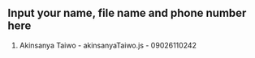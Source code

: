 ## Input your name, file name and phone number here

1. Akinsanya Taiwo - akinsanyaTaiwo.js - 09026110242